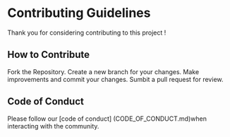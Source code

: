 # Contributing Guidelines
Thank you for considering contributing to this project !
## How to Contribute
 Fork the Repository.
 Create a new branch for your changes.
 Make improvements and commit your changes.
 Sumbit a pull request for review.
 ## Code of Conduct
 Please follow our [code of conduct] 
 (CODE_OF_CONDUCT.md)when interacting with the community.
